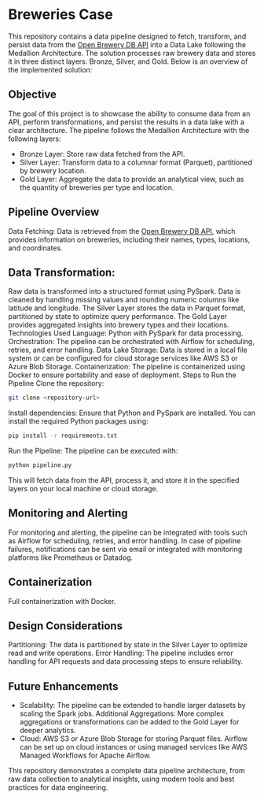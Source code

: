 # Breweries Case

This repository contains a data pipeline designed to fetch, transform, and persist data from the [Open Brewery DB API](https://www.openbrewerydb.org/) into a Data Lake following the Medallion Architecture. The solution processes raw brewery data and stores it in three distinct layers: Bronze, Silver, and Gold. Below is an overview of the implemented solution:

## Objective
The goal of this project is to showcase the ability to consume data from an API, perform transformations, and persist the results in a data lake with a clear architecture. The pipeline follows the Medallion Architecture with the following layers:

- Bronze Layer: Store raw data fetched from the API.
- Silver Layer: Transform data to a columnar format (Parquet), partitioned by brewery location.
- Gold Layer: Aggregate the data to provide an analytical view, such as the quantity of breweries per type and location.

## Pipeline Overview
Data Fetching: Data is retrieved from the [Open Brewery DB API](https://www.openbrewerydb.org/), which provides information on breweries, including their names, types, locations, and coordinates.

## Data Transformation:
Raw data is transformed into a structured format using PySpark.
Data is cleaned by handling missing values and rounding numeric columns like latitude and longitude.
The Silver Layer stores the data in Parquet format, partitioned by state to optimize query performance.
The Gold Layer provides aggregated insights into brewery types and their locations.
Technologies Used
Language: Python with PySpark for data processing.
Orchestration: The pipeline can be orchestrated with Airflow for scheduling, retries, and error handling.
Data Lake Storage: Data is stored in a local file system or can be configured for cloud storage services like AWS S3 or Azure Blob Storage.
Containerization: The pipeline is containerized using Docker to ensure portability and ease of deployment.
Steps to Run the Pipeline
Clone the repository:
```bash
git clone <repository-url>
```
Install dependencies: Ensure that Python and PySpark are installed. You can install the required Python packages using:

```bash
pip install -r requirements.txt
```
Run the Pipeline: The pipeline can be executed with:
```bash
python pipeline.py
```
This will fetch data from the API, process it, and store it in the specified layers on your local machine or cloud storage.

## Monitoring and Alerting
For monitoring and alerting, the pipeline can be integrated with tools such as Airflow for scheduling, retries, and error handling. In case of pipeline failures, notifications can be sent via email or integrated with monitoring platforms like Prometheus or Datadog.

## Containerization
Full containerization with Docker.

## Design Considerations
Partitioning: The data is partitioned by state in the Silver Layer to optimize read and write operations.
Error Handling: The pipeline includes error handling for API requests and data processing steps to ensure reliability.
## Future Enhancements
- Scalability: The pipeline can be extended to handle larger datasets by scaling the Spark jobs.
Additional Aggregations: More complex aggregations or transformations can be added to the Gold Layer for deeper analytics.
- Cloud: AWS S3 or Azure Blob Storage for storing Parquet files. Airflow can be set up on cloud instances or using managed services like AWS Managed Workflows for Apache Airflow.

This repository demonstrates a complete data pipeline architecture, from raw data collection to analytical insights, using modern tools and best practices for data engineering.